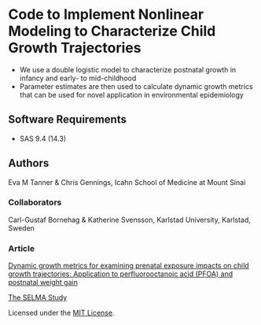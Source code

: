 # Code to Implement Nonlinear Modeling to Characterize Child Growth Trajectories
* We use a double logistic model to characterize postnatal growth in infancy and early- to mid-childhood
* Parameter estimates are then used to calculate dynamic growth metrics that can be used for novel application in environmental epidemiology 

## Software Requirements
* SAS 9.4 (14.3)

## Authors
Eva M Tanner & Chris Gennings, Icahn School of Medicine at Mount Sinai

### Collaborators
Carl-Gustaf Bornehag & Katherine Svensson, Karlstad University, Karlstad, Sweden

### Article

[Dynamic growth metrics for examining prenatal exposure impacts on child growth trajectories: Application to perfluorooctanoic acid (PFOA) and postnatal weight gain](https://doi.org/10.1016/j.envres.2019.109044)

[The SELMA Study](http://selmastudien.se/)

Licensed under the [MIT License](LICENSE).

